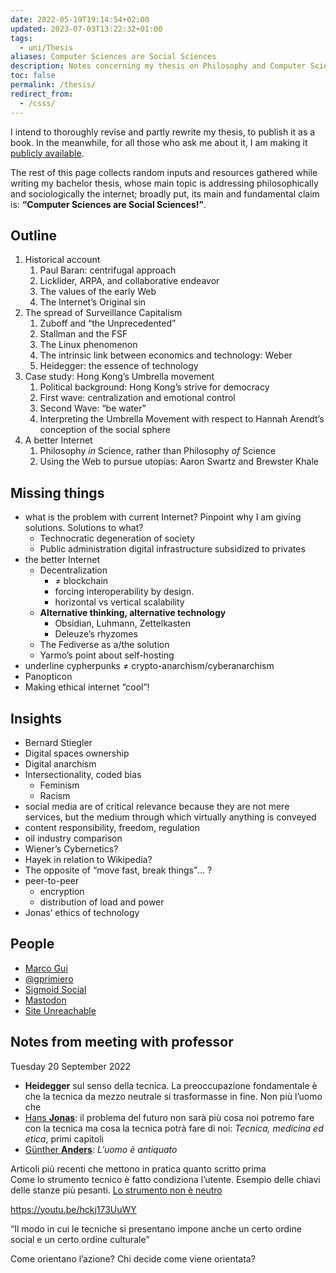 ```yaml
---
date: 2022-05-19T19:14:54+02:00
updated: 2023-07-03T13:22:32+01:00
tags:
  - uni/Thesis
aliases: Computer Sciences are Social Sciences
description: Notes concerning my thesis on Philosophy and Computer Sciences
toc: false
permalink: /thesis/
redirect_from:
  - /csss/
---
```

I intend to thoroughly revise and partly rewrite my thesis, to publish it as a book. In the meanwhile, for all those who ask me about it, I am making it [publicly available](https://tommi.space/Computer%20Sciences%20are%20Social%20Sciences%20%E2%80%94%20Tommaso%20Marmo%E2%80%99s%20bachelor%20thesis.pdf).

The rest of this page collects random inputs and resources gathered while writing my bachelor thesis, whose main topic is addressing philosophically and sociologically the internet; broadly put, its main and fundamental claim is: **<q>Computer Sciences are Social Sciences!</q>**.

## Outline

1. Historical account
	1. Paul Baran: centrifugal approach
	2. Licklider, ARPA, and collaborative endeavor
	3. The values of the early Web
	4. The Internet’s Original sin
2. The spread of Surveillance Capitalism
	1. Zuboff and <q>the Unprecedented</q>
	2. Stallman and the FSF
	3. The Linux phenomenon
	4. The intrinsic link between economics and technology: Weber
	5. Heidegger: the essence of technology
3. Case study: Hong Kong’s Umbrella movement
	1. Political background: Hong Kong’s strive for democracy
	2. First wave: centralization and emotional control
	3. Second Wave: <q>be water</q>
	4. Interpreting the Umbrella Movement with respect to Hannah Arendt’s conception of the social sphere
4. A better Internet
	1. Philosophy *in* Science, rather than Philosophy *of* Science
	2. Using the Web to pursue utopias: Aaron Swartz and Brewster Khale

## Missing things

- what is the problem with current Internet? Pinpoint why I am giving solutions. Solutions to what?
	- Technocratic degeneration of society
	- Public administration digital infrastructure subsidized to privates
- the better Internet
	- Decentralization
		- ≠ blockchain
		- forcing interoperability by design.
		- horizontal vs vertical scalability
	- **Alternative thinking, alternative technology**
		- Obsidian, Luhmann, Zettelkasten
		- Deleuze’s rhyzomes
	- The Fediverse as a/the solution
	- Yarmo’s point about self-hosting
- underline cypherpunks ≠ crypto-anarchism/cyberanarchism
- Panopticon
- Making ethical internet “cool”!

## Insights

- Bernard Stiegler
- Digital spaces ownership
- Digital anarchism
- Intersectionality, coded bias
	- Feminism
	- Racism
- social media are of critical relevance because they are not mere services, but the medium through which virtually anything is conveyed
- content responsibility, freedom, regulation
- oil industry comparison
- Wiener’s Cybernetics?
- Hayek in relation to Wikipedia?
- The opposite of <q>move fast, break things</q>… ?
- peer-to-peer
	- encryption
	- distribution of load and power
- Jonas’ ethics of technology

## People

- [Marco Gui](https://www.unimib.it/marco-gui 'Prof. Marco Gui - Università Milano Bicocca')
- [@gprimiero](https://scholar.social/@gprimiero)
- [Sigmoid Social](https://sigmoid.social/@sethlazar)
- [Mastodon](https://mastodon.social/@ethicistforhire)
- [Site Unreachable](https://mastodon.social/@ShannonVallor)

## Notes from meeting with professor

<p class='date'><time datetime='2022-09-20T09:49:02+02:00'>Tuesday 20 September 2022</time></p>

- **Heidegger** sul senso della tecnica. La preoccupazione fondamentale è che la tecnica da mezzo neutrale si trasformasse in fine. Non più l’uomo che
- [Hans **Jonas**](https://en.wikipedia.org/wiki/Hans_Jonas): il problema del futuro non sarà più cosa noi potremo fare con la tecnica ma cosa la tecnica potrà fare di noi: <cite>Tecnica, medicina ed etica</cite>, primi capitoli
- [Günther **Anders**](https://en.wikipedia.org/wiki/G%C3%BCnther_Anders): <cite>L’uomo è antiquato</cite>

Articoli più recenti che mettono in pratica quanto scritto prima  
Come lo strumento tecnico è fatto condiziona l’utente. Esempio delle chiavi delle stanze più pesanti. <u>Lo strumento non è neutro</u>

https://youtu.be/hckj173UuWY

<q>Il modo in cui le tecniche si presentano impone anche un certo ordine social e un certo ordine culturale</q>

Come orientano l’azione? Chi decide come viene orientata?

